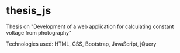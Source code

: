 # thesis_js
Thesis on "Development of a web application for calculating constant voltage from photography"

Technologies used:  HTML, CSS, Bootstrap, JavaScript, jQuery 
